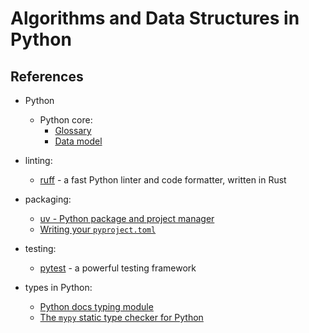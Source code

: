 # Algorithms and Data Structures in Python

## References

- Python
  - Python core:
    - [Glossary](https://docs.python.org/3/glossary.html)
    - [Data model](https://docs.python.org/3/reference/datamodel.html)

- linting:
  - [ruff](https://docs.astral.sh/ruff/) - a fast Python linter and code formatter, written in Rust

- packaging:
  - [uv - Python package and project manager](https://docs.astral.sh/uv/)
  - [Writing your `pyproject.toml`](https://packaging.python.org/en/latest/guides/writing-pyproject-toml/)

- testing:
  - [pytest](https://docs.pytest.org/en/stable/index.html) - a powerful testing framework

- types in Python:
  - [Python docs typing module](https://docs.python.org/3/library/typing.html)
  - [The `mypy` static type checker for Python](https://mypy.readthedocs.io/en/stable/index.html)
